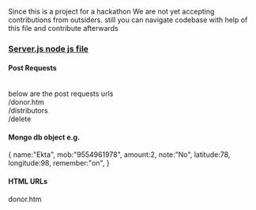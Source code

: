 Since this is a project for a hackathon We are not yet accepting contributions
from outsiders. still you can navigate codebase with help of this file and
contribute afterwards
<a href="server.js"><h3>Server.js node js file</h3></a>
<h4>Post Requests</h4><br>
below are the post requests urls<br>
/donor.htm <br>/distributors<br> /delete

<h4>Mongo db object e.g.</h4>
<div>
{  name:"Ekta",
mob:"9554961978",
amount:2,
note:"No",
latitude:78,
longitude:98,
remember:"on",
}
</div>

<h4>HTML URLs</h4>
donor.htm